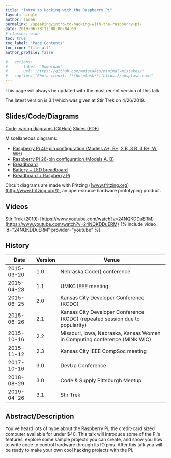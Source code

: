```yaml
---
title: "Intro to Hacking with the Raspberry Pi"
layout: single
author: sarah
permalink: /speaking/intro-to-hacking-with-the-raspberry-pi/
date: 2019-06-28T12:00:00-04:00
# classes: wide
toc: true
toc_label: "Page Contents"
toc_icon: "file-alt"
author_profile: false

#   actions:
#     - label: "Download"
#       url: "https://github.com/mmistakes/minimal-mistakes/"
#   caption: "Photo credit: [**Unsplash**](https://unsplash.com)"
---
```


This page will always be updated with the most recent version of this talk. 

The latest version is 3.1 which was given at Stir Trek on 4/26/2019.

## Slides/Code/Diagrams

[Code, wiring diagrams (GitHub)](https://github.com/geekygirlsarah/talk-intro_to_hacking_raspberry_pi/) 
[Slides (PDF)](https://github.com/geekygirlsarah/talk-intro_to_hacking_raspberry_pi/raw/master/Slides/Intro%20to%20Hacking%20with%20the%20Raspberry%20Pi.pdf) 

Miscellaneous diagrams:
* [Raspberry Pi 40-pin configuration (Models A+, B+, 2 B, 3 B, 3 B+, W, WH)](https://github.com/geekygirlsarah/talk-intro_to_hacking_raspberry_pi/blob/master/Miscellaneous/RasPiB-GPIO_lightbox.png)
* [Raspberry Pi 26-pin configuration (Models A, B)](https://github.com/geekygirlsarah/talk-intro_to_hacking_raspberry_pi/blob/master/Miscellaneous/raspberry%20leaf%20r2.pdf)
* [Breadboard](https://github.com/geekygirlsarah/talk-intro_to_hacking_raspberry_pi/blob/master/Miscellaneous/Breadboard.png)
* [Battery + LED breadboard](https://github.com/geekygirlsarah/talk-intro_to_hacking_raspberry_pi/blob/master/Miscellaneous/Breadboard2.png)
* [Breadboard + Raspberry Pi](https://github.com/geekygirlsarah/talk-intro_to_hacking_raspberry_pi/blob/master/Miscellaneous/Raspberry%20Pi%20w-Breadboad.png)

Circuit diagrams are made with Fritzing ([www.fritzing.org](http://www.fritzing.org/)), an open-source hardware prototyping product.

## Videos

Stir Trek (2019): [https://www.youtube.com/watch?v=24NQKDDuERM](https://www.youtube.com/watch?v=24NQKDDuERM)
{% include video id="24NQKDDuERM" provider="youtube" %}

## History

Date | Version | Venue
---- | ------- | -----
2015-03-20 | 1.0 | Nebraska.Code() conference
2015-04-28 | 1.1 | UMKC IEEE meeting
2015-06-25 | 2.0 | Kansas City Developer Conference (KCDC)
2015-06-26 | 2.1 | Kansas City Developer Conference (KCDC) (repeated session due to popularity)
2015-10-16 | 2.2 | Missouri, Iowa, Nebraska, Kansas Women in Computing conference (MINK WIC)
2015-11-12 | 2.3 | Kansas City IEEE CompSoc meeting 
2017-10-16 | 3.0 | DevUp Conference
2018-08-29 | 3.0 | Code & Supply Pittsburgh Meetup
2019-04-26 | 3.1 | Stir Trek

## Abstract/Description

You've heard lots of hype about the Raspberry Pi, the credit-card sized computer available for under $40. This talk 
will introduce some of the Pi's features, explore some sample projects you can create, and show you how to write code 
to control hardware through its IO pins. After this talk you will be ready to make your own cool hacking projects with 
the Pi.

<!-- ## Talk Outline

...

## Transcript

...

-->